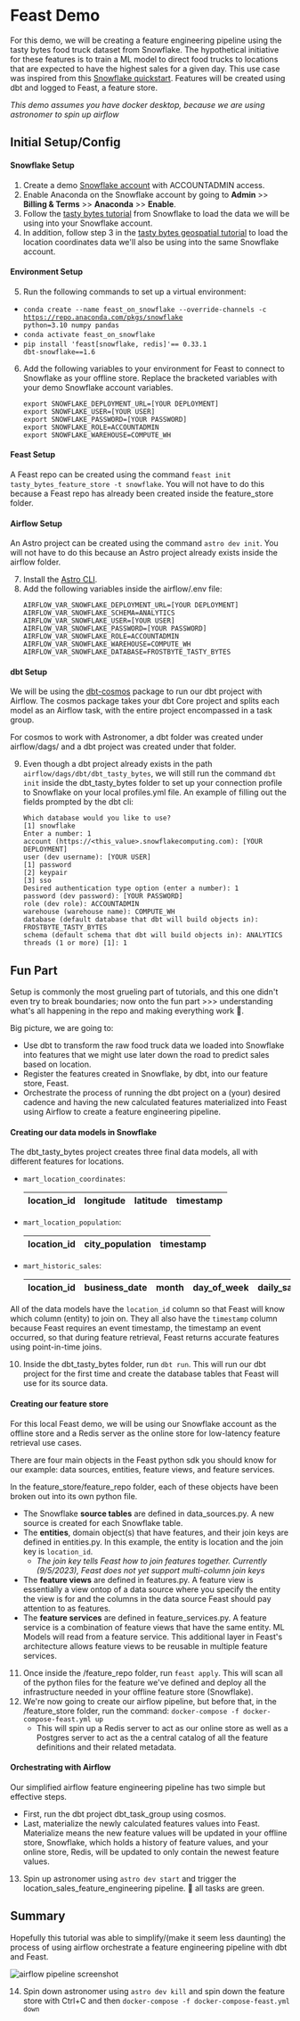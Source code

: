 # Feast Demo

For this demo, we will be creating a feature engineering pipeline using the tasty bytes food truck dataset from Snowflake. The hypothetical initiative for these features is to train a ML model to direct food trucks to locations that are expected to have the highest sales for a given day. This use case was inspired from this [Snowflake quickstart](https://quickstarts.snowflake.com/guide/tasty_bytes_snowpark_101_for_data_science/#0). Features will be created using dbt and logged to Feast, a feature store. 

*This demo assumes you have docker desktop, because we are using astronomer to spin up airflow*

## Initial Setup/Config

#### Snowflake Setup
1. Create a demo [Snowflake account](https://www.snowflake.com/en/) with ACCOUNTADMIN access.
2. Enable Anaconda on the Snowflake account by going to <b>Admin</b> >> <b>Billing & Terms</b> >> <b>Anaconda</b> >> <b>Enable</b>.
3. Follow the [tasty bytes tutorial](https://quickstarts.snowflake.com/guide/tasty_bytes_introduction/index.html#0) from Snowflake to load the data we will be using into your Snowflake account.
4. In addition, follow step 3 in the [tasty bytes geospatial tutorial](https://quickstarts.snowflake.com/guide/tasty_bytes_zero_to_snowflake_geospatial/#2) to load the location coordinates data we'll also be using into the same Snowflake account.

#### Environment Setup

5. Run the following commands to set up a virtual environment:
- <code>conda create --name feast_on_snowflake --override-channels -c https://repo.anaconda.com/pkgs/snowflake python=3.10 numpy pandas</code>
- <code>conda activate feast_on_snowflake</code>
- <code>pip install 'feast[snowflake, redis]'== 0.33.1 dbt-snowflake==1.6</code>
6. Add the following variables to your environment for Feast to connect to Snowflake as your offline store. Replace the bracketed variables with your demo Snowflake account variables. 
    ```
    export SNOWFLAKE_DEPLOYMENT_URL=[YOUR DEPLOYMENT]
    export SNOWFLAKE_USER=[YOUR USER]
    export SNOWFLAKE_PASSWORD=[YOUR PASSWORD]
    export SNOWFLAKE_ROLE=ACCOUNTADMIN
    export SNOWFLAKE_WAREHOUSE=COMPUTE_WH
    ```

#### Feast Setup

A Feast repo can be created using the command `feast init tasty_bytes_feature_store -t snowflake`. You will not have to do this because a Feast repo has already been created inside the feature_store folder.

#### Airflow Setup
An Astro project can be created using the command `astro dev init`. You will not have to do this because an Astro project already exists inside the airflow folder.

7. Install the [Astro CLI](https://docs.astronomer.io/astro/cli/install-cli?tab=mac#install-the-astro-cli).
8. Add the following variables inside the airflow/.env file:
    ```
    AIRFLOW_VAR_SNOWFLAKE_DEPLOYMENT_URL=[YOUR DEPLOYMENT]
    AIRFLOW_VAR_SNOWFLAKE_SCHEMA=ANALYTICS
    AIRFLOW_VAR_SNOWFLAKE_USER=[YOUR USER]
    AIRFLOW_VAR_SNOWFLAKE_PASSWORD=[YOUR PASSWORD]
    AIRFLOW_VAR_SNOWFLAKE_ROLE=ACCOUNTADMIN
    AIRFLOW_VAR_SNOWFLAKE_WAREHOUSE=COMPUTE_WH
    AIRFLOW_VAR_SNOWFLAKE_DATABASE=FROSTBYTE_TASTY_BYTES
    ``` 



#### dbt Setup
We will be using the [dbt-cosmos](https://github.com/astronomer/astronomer-cosmos) package to run our dbt project with Airflow. The cosmos package takes your dbt Core project and splits each model as an Airflow task, with the entire project encompassed in a task group.

For cosmos to work with Astronomer, a dbt folder was created under airflow/dags/ and a dbt project was created under that folder.

9. Even though a dbt project already exists in the path `airflow/dags/dbt/dbt_tasty_bytes`, we will still run the command `dbt init` inside the dbt_tasty_bytes folder to set up your connection profile to Snowflake on your local profiles.yml file. An example of filling out the fields prompted by the dbt cli:
    ```
    Which database would you like to use?
    [1] snowflake
    Enter a number: 1
    account (https://<this_value>.snowflakecomputing.com): [YOUR DEPLOYMENT]
    user (dev username): [YOUR USER]
    [1] password
    [2] keypair
    [3] sso
    Desired authentication type option (enter a number): 1
    password (dev password): [YOUR PASSWORD]
    role (dev role): ACCOUNTADMIN
    warehouse (warehouse name): COMPUTE_WH
    database (default database that dbt will build objects in): FROSTBYTE_TASTY_BYTES
    schema (default schema that dbt will build objects in): ANALYTICS
    threads (1 or more) [1]: 1
    ```


## Fun Part

Setup is commonly the most grueling part of tutorials, and this one didn't even try to break boundaries; now onto the fun part >>> understanding what's all happening in the repo and making everything work 🦙.

Big picture, we are going to:
- Use dbt to transform the raw food truck data we loaded into Snowflake into features that we might use later down the road to predict sales based on location.
- Register the features created in Snowflake, by dbt, into our feature store, Feast.
- Orchestrate the process of running the dbt project on a (your) desired cadence and having the new calculated features materialized into Feast using Airflow to create a feature engineering pipeline.

#### Creating our data models in Snowflake

The dbt_tasty_bytes project creates three final data models, all with different features for locations. 
- `mart_location_coordinates`:

    | location_id | longitude | latitude | timestamp |
    | -- | -- | -- | -- |


- `mart_location_population`:

    | location_id | city_population | timestamp | 
    | -- | -- | -- |

- `mart_historic_sales`:

    | location_id | business_date | month | day_of_week | daily_sales | avg_previous_day_sales | avg_l10_day_sales | timestamp |
    | -- | -- | -- | -- | -- | -- | -- | -- |

All of the data models have the `location_id` column so that Feast will know which column (entity) to join on. They all also have the `timestamp` column because Feast requires an event timestamp, the timestamp an event occurred, so that during feature retrieval, Feast returns accurate features using point-in-time joins.


10. Inside the dbt_tasty_bytes folder, run `dbt run`. This will run our dbt project for the first time and create the database tables that Feast will use for its source data.

#### Creating our feature store

For this local Feast demo, we will be using our Snowflake account as the offline store and a Redis server as the online store for low-latency feature retrieval use cases.

There are four main objects in the Feast python sdk you should know for our example: data sources, entities, feature views, and feature services. 

In the feature_store/feature_repo folder, each of these objects have been broken out into its own python file. 
- The Snowflake <b>source tables</b> are defined in data_sources.py. A new source is created for each Snowflake table.
- The <b>entities</b>, domain object(s) that have features, and their join keys are defined in entities.py. In this example, the entity is location and the join key is `location_id`.
    - *The join key tells Feast how to join features together. Currently (9/5/2023), Feast does not yet support multi-column join keys* 
- The <b>feature views</b> are defined in features.py. A feature view is essentially a view ontop of a data source where you specify the entity the view is for and the columns in the data source Feast should pay attention to as features.
- The <b>feature services</b> are defined in feature_services.py. A feature service is a combination of feature views that have the same entity. ML Models will read from a feature service. This additional layer in Feast's architecture allows feature views to be reusable in multiple feature services.


11. Once inside the /feature_repo folder, run `feast apply`. This will scan all of the python files for the feature we've defined and deploy all the infrastructure needed in your offline feature store (Snowflake).
12. We're now going to create our airflow pipeline, but before that, in the /feature_store folder, run the command:
    `docker-compose -f docker-compose-feast.yml up` 
    - This will spin up a Redis server to act as our online store as well as a Postgres server to act as the a central catalog of all the feature definitions and their related metadata.

#### Orchestrating with Airflow

Our simplified airflow feature engineering pipeline has two simple but effective steps.
- First, run the dbt project dbt_task_group using cosmos.
- Last, materialize the newly calculated features values into Feast. Materialize means the new feature values will be updated in your offline store, Snowflake, which holds a history of feature values, and your online store, Redis, will be updated to only contain the newest feature values.

13. Spin up astronomer using `astro dev start` and trigger the location_sales_feature_engineering pipeline. 🤞 all tasks are green.

## Summary

Hopefully this tutorial was able to simplify/(make it seem less daunting) the process of using airflow orchestrate a feature engineering pipeline with dbt and Feast. 

![airflow pipeline screenshot](static/successful_pipeline.png)

14. Spin down astronomer using `astro dev kill` and spin down the feature store with Ctrl+C and then `docker-compose -f docker-compose-feast.yml down`